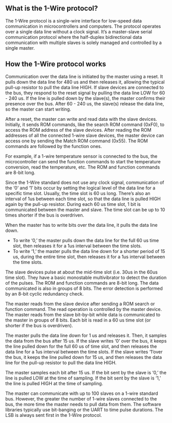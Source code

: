 ## What is the 1-Wire protocol?

 
 The 1-Wire protocol is a single-wire interface for low-speed data communication in microcontrollers and computers. The protocol operates over a single data line without a clock signal. It’s a master-slave serial communication protocol where the half-duplex bidirectional data communication with multiple slaves is solely managed and controlled by a single master.

## How the 1-Wire protocol works
Communication over the data line is initiated by the master using a reset. It pulls down the data line for 480 us and then releases it, allowing the typical pull-up resistor to pull the data line HIGH. If slave devices are connected to the bus, they respond to the reset signal by pulling the data line LOW for 60 - 240 us. If the line is pulled down by the slave(s), the master confirms their presence over the bus. After 60 - 240 us, the slave(s) release the data line, so the master can start writing.

After a reset, the master can write and read data with the slave devices. Initially, it sends ROM commands, like the search ROM command (0xF0), to access the ROM address of the slave devices. After reading the ROM addresses of all the connected 1-wire slave devices, the master device can access one by sending the Match ROM command (0x55). The ROM commands are followed by the function ones.

For example, if a 1-wire temperature sensor is connected to the bus, the microcontroller can send the function commands to start the temperature conversion, read the temperature, etc. The ROM and function commands are 8-bit long.

Since the 1-Wire standard does not use any clock signal, communication of the ‘0’ and ‘1’ bits occur by setting the logical level of the data line for a specific time slot. Usually, the time slot is 60 us long. There’s also an interval of 1us between each time slot, so that the data line is pulled HIGH again by the pull-up resistor. During each 60 us time slot, 1 bit is communicated between the master and slave. The time slot can be up to 10 times shorter if the bus is overdriven.

When the master has to write bits over the data line, it pulls the data line down.

-   To write ‘0,’ the master pulls down the data line for the full 60 us time slot, then releases it for a 1us interval between the time slots.
-   To write ‘1,’ the master pulls the data line down for a shorter period of 15 us, during the entire time slot, then releases it for a 1us interval between the time slots.

The slave devices pulse at about the mid-time slot (i.e. 30us in the 60us time slot). They have a basic monostable multivibrator to detect the duration of the pulses. The ROM and function commands are 8-bit long. The data communicated is also in groups of 8 bits. The error detection is performed by an 8-bit cyclic redundancy check.

The master reads from the slave device after sending a ROM search or function command. The read operation is controlled by the master device. The master reads from the slave bit-by-bit while data is communicated to the master in groups of 8 bits. Each bit is read in a 60 us time slot (or shorter if the bus is overdriven).

The master pulls the data line down for 1 us and releases it. Then, it samples the data from the bus after 15 us. If the slave writes ‘0’ over the bus, it keeps the line pulled down for the full 60 us of time slot, and then releases the data line for a 1us interval between the time slots. If the slave writes ‘1’over the bus, it keeps the line pulled down for 15 us, and then releases the data line for the pull-up resistor to pull the data line HIGH.

The master samples each bit after 15 us. If the bit sent by the slave is ‘0,’ the line is pulled LOW at the time of sampling. If the bit sent by the slave is ‘1,’ the line is pulled HIGH at the time of sampling.
 
 The master can communicate with up to 100 slaves on a 1-wire standard bus. However, the greater the number of 1-wire slaves connected to the bus, the more time the master needs to pull data from them. The software libraries typically use bit-banging or the UART to time pulse durations. The LSB is always sent first in the 1-Wire protocol.